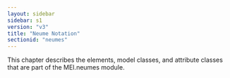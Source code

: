```yaml
---
layout: sidebar
sidebar: s1
version: "v3"
title: "Neume Notation"
sectionid: "neumes"
---
```




This chapter describes the elements, model classes, and attribute classes that are
part of the
MEI.neumes module.






